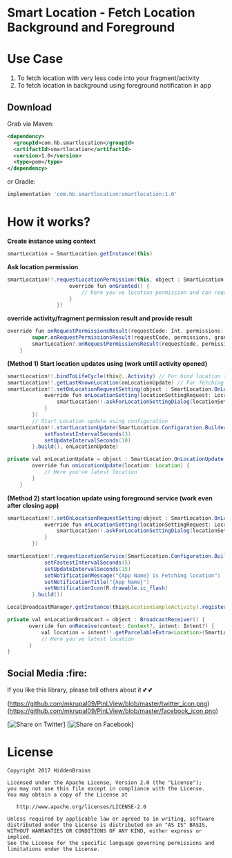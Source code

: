 # Smart Location - Fetch Location Background and Foreground

# Use Case
1. To fetch location with very less code into your fragment/activity
2. To fetch location in background using foreground notification in app

Download
--------

Grab via Maven:
```xml
<dependency>
  <groupId>com.hb.smartlocation</groupId>
  <artifactId>smartlocation</artifactId>
  <version>1.0</version>
  <type>pom</type>
</dependency>
```
or Gradle:
```groovy
implementation 'com.hb.smartlocation:smartlocation:1.0'
```

# How it works?

**Create instance using context**

```java
smartLocation = SmartLocation.getInstance(this) 
```

**Ask location permission**
```java
smartLocation!!.requestLocationPermission(this, object : SmartLocation.OnLocationPermission {
                    override fun onGranted() {
                        // here you've location permission and can request location updates using below method
                    }
                })
```

**override activity/fragment permission result and provide result**
```java
override fun onRequestPermissionsResult(requestCode: Int, permissions: Array<String>, grantResults: IntArray) {
        super.onRequestPermissionsResult(requestCode, permissions, grantResults)
        smartLocation?.onRequestPermissionsResult(requestCode, permissions, grantResults)
    }
```
**(Method 1) Start location updates using (work untill activity opened)**
```java
smartLocation!!.bindToLifeCycle(this@..Activity) // For bind location to activity
smartLocation!!.getLastKnownLocation(onLocationUpdate) // For fetching last known location (optional)
smartLocation!!.setOnLocationRequestSetting(object : SmartLocation.OnLocationSetting { // For location request
            override fun onLocationSetting(locationSettingRequest: LocationSettingsRequest) {
                smartLocation!!.askForLocationSettingDialog(locationSettingRequest, this@...Activity)
            }
        })
        // Start Location update using configuration
smartLocation!!.startLocationUpdate(SmartLocation.Configuration.Builder().apply {
            setFastestIntervalSeconds(3)
            setUpdateIntervalSeconds(10)
        }.build(), onLocationUpdate)
```

```java
private val onLocationUpdate = object : SmartLocation.OnLocationUpdate {
        override fun onLocationUpdate(location: Location) {
            // Here you've latest location
        }
    }
```

**(Method 2) start location update using foreground service (work even after closing app)**

```java
smartLocation!!.setOnLocationRequestSetting(object : SmartLocation.OnLocationSetting {
            override fun onLocationSetting(locationSettingRequest: LocationSettingsRequest) {
                smartLocation!!.askForLocationSettingDialog(locationSettingRequest, this@LocationSampleActivity)
            }
        })

smartLocation!!.requestLocationService(SmartLocation.Configuration.Builder().apply {
            setFastestIntervalSeconds(5)
            setUpdateIntervalSeconds(15)
            setNotificationMessage("{App Name} is Fetching location")
            setNotificationTitle("{App Name}")
            setNotificationIcon(R.drawable.ic_flash)
        }.build())

LocalBroadcastManager.getInstance(this@LocationSampleActivity).registerReceiver(onLocationBroadcast,IntentFilter(SmartLocationService.ACTION_BROADCAST))        
```

 ```java
 private val onLocationBroadcast = object : BroadcastReceiver() {
        override fun onReceive(context: Context?, intent: Intent?) {
            val location = intent!!.getParcelableExtra<Location>(SmartLocationService.EXTRA_LOCATION)
            // Here you've latest location
        }
}
```

<h2 id="social">Social Media :fire:</h2>

If you like this library, please tell others about it :two_hearts: :two_hearts:

(https://github.com/mkrupal09/PinLView/blob/master/twitter_icon.png)
(https://github.com/mkrupal09/PinLView/blob/master/facebook_icon.png)

[![Share on Twitter](https://github.com/mkrupal09/PinLView/blob/master/twitter_icon.png)]
[![Share on Facebook](https://github.com/mkrupal09/PinLView/blob/master/facebook_icon.png)]

# License

```
Copyright 2017 HiddenBrains

Licensed under the Apache License, Version 2.0 (the "License");
you may not use this file except in compliance with the License.
You may obtain a copy of the License at

   http://www.apache.org/licenses/LICENSE-2.0

Unless required by applicable law or agreed to in writing, software
distributed under the License is distributed on an "AS IS" BASIS,
WITHOUT WARRANTIES OR CONDITIONS OF ANY KIND, either express or implied.
See the License for the specific language governing permissions and
limitations under the License.
```
    
